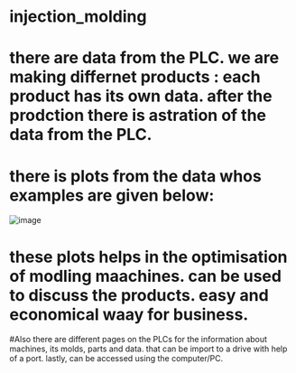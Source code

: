 # injection_molding

# there are data from the PLC. we are making differnet products : each product has its own data. after the prodction there is astration of the data from the PLC.

 # there is plots from the data whos examples are given below:


![image](https://github.com/user-attachments/assets/66ae35c3-adee-4d72-abd2-24fb1a431f43)










#  these plots helps in the optimisation of modling maachines. can be used to discuss the products. easy and economical waay for business. 




#Also there are different pages on the PLCs for the information about machines, its molds, parts and data. that can be import to a drive with help of a port.
lastly, can be accessed using the computer/PC.






